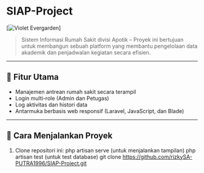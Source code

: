 # SIAP-Project

[![Violet Evergarden](https://idseducation.com/wp-content/uploads/2021/04/9.-Sinopsis-Violet-Evergarden-The-Movie.jpeg)]


> Sistem Informasi Rumah Sakit divisi Apotik – Proyek ini bertujuan untuk membangun sebuah platform yang membantu pengelolaan data akademik dan penjadwalan kegiatan secara efisien.

---

## 📌 Fitur Utama

- Manajemen antrean rumah sakit secara terampil
- Login multi-role (Admin dan Petugas)
- Log aktivitas dan histori data
- Antarmuka berbasis web responsif (Laravel, JavaScript, dan Blade)

---

## 🚀 Cara Menjalankan Proyek

1. Clone repositori ini:
   php artisan serve (untuk menjalankan tampilan)
   php artisan test (untuk test database)
   git clone https://github.com/rizkySA-PUTRA1996/SIAP-Project.git
